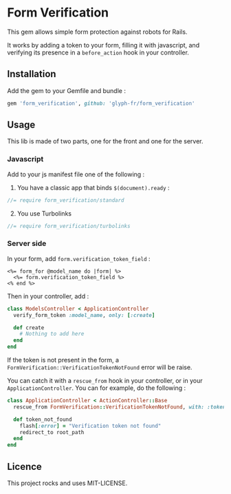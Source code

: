 # Form Verification

This gem allows simple form protection against robots for Rails.

It works by adding a token to your form, filling it with javascript,
and verifying its presence in a `before_action` hook in your controller.

## Installation

Add the gem to your Gemfile and bundle :

```ruby
gem 'form_verification', github: 'glyph-fr/form_verification'
```

## Usage

This lib is made of two parts, one for the front and one for the server.

### Javascript

Add to your js manifest file one of the following :

1) You have a classic app that binds `$(document).ready` :

```javascript
//= require form_verification/standard
```

2) You use Turbolinks

```javascript
//= require form_verification/turbolinks
```

### Server side

In your form, add `form.verification_token_field` :

```erb
<%= form_for @model_name do |form| %>
  <%= form.verification_token_field %>
<% end %>
```

Then in your controller, add :

```ruby
class ModelsController < ApplicationController
  verify_form_token :model_name, only: [:create]

  def create
    # Nothing to add here
  end
end
```

If the token is not present in the form, a
`FormVerification::VerificationTokenNotFound` error will be raise.

You can catch it with a `rescue_from` hook in your controller, or in your
`ApplicationController`. You can for example, do the following :

```ruby
class ApplicationController < ActionController::Base
  rescue_from FormVerification::VerificationTokenNotFound, with: :token_not_found

  def token_not_found
    flash[:error] = "Verification token not found"
    redirect_to root_path
  end
end
```

## Licence

This project rocks and uses MIT-LICENSE.
